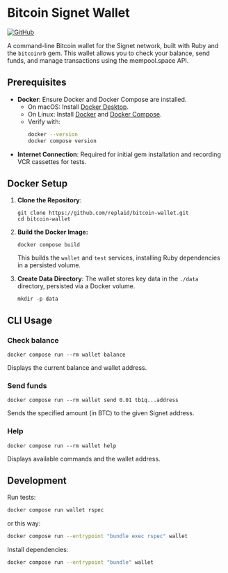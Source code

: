 # Bitcoin Signet Wallet

[![GitHub](https://img.shields.io/badge/GitHub-View%20on%20GitHub-blue)](https://github.com/replaid/bitcoin-wallet)

A command-line Bitcoin wallet for the Signet network, built with Ruby and the `bitcoinrb` gem. This wallet allows you to check your balance, send funds, and manage transactions using the mempool.space API.

## Prerequisites

- **Docker**: Ensure Docker and Docker Compose are installed.
  - On macOS: Install [Docker Desktop](https://www.docker.com/products/docker-desktop).
  - On Linux: Install [Docker](https://docs.docker.com/engine/install/) and [Docker Compose](https://docs.docker.com/compose/install/).
  - Verify with:
    ```bash
    docker --version
    docker compose version
    ```
- **Internet Connection**: Required for initial gem installation and recording VCR cassettes for tests.

## Docker Setup

1. **Clone the Repository**:
   
   ```
   git clone https://github.com/replaid/bitcoin-wallet.git
   cd bitcoin-wallet
   ```
2. **Build the Docker Image:**
   
   ```
   docker compose build
   ```
   
   This builds the `wallet` and `test` services, installing Ruby dependencies in a persisted volume.
3. **Create Data Directory**: The wallet stores key data in the `./data` directory, persisted via a Docker volume.  
   
   ```
   mkdir -p data
   ```

## CLI Usage

### Check balance
```
docker compose run --rm wallet balance
```
    
Displays the current balance and wallet address.


### Send funds

```
docker compose run --rm wallet send 0.01 tb1q...address
```

Sends the specified amount (in BTC) to the given Signet address.

### Help

```
docker compose run --rm wallet help
```

Displays available commands and the wallet address.


## Development

Run tests:

```bash
docker compose run wallet rspec
```

or this way:

```bash
docker compose run --entrypoint "bundle exec rspec" wallet
```

Install dependencies:

```bash
docker compose run --entrypoint "bundle" wallet
```

